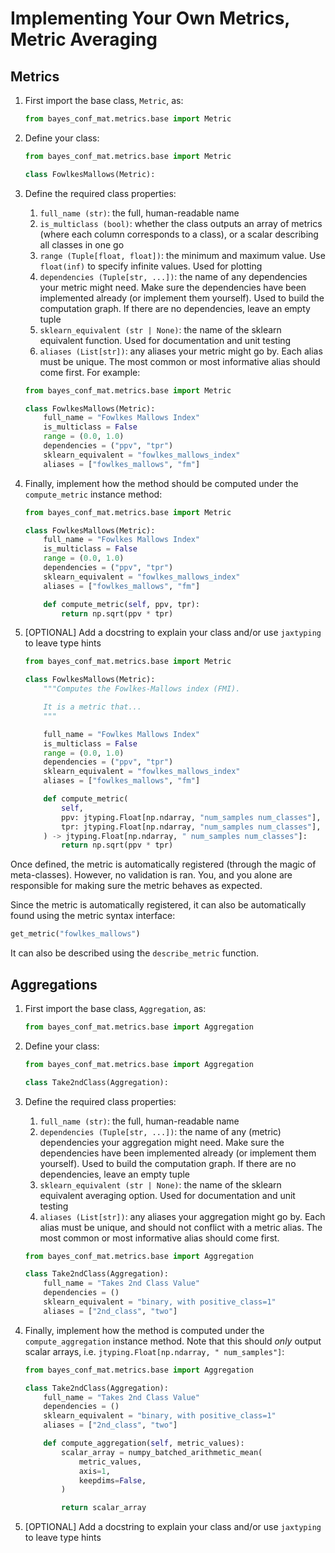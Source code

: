 # Implementing Your Own Metrics, Metric Averaging

## Metrics

1. First import the base class, `Metric`, as:

    ```python
    from bayes_conf_mat.metrics.base import Metric
    ```

2. Define your class:

    ```python
    from bayes_conf_mat.metrics.base import Metric

    class FowlkesMallows(Metric):
    ```

3. Define the required class properties:
    1. `full_name (str)`: the full, human-readable name
    2. `is_multiclass (bool)`: whether the class outputs an array of metrics (where each column corresponds to a class), or a scalar describing all classes in one go
    3. `range (Tuple[float, float])`: the minimum and maximum value. Use `float(inf)` to specify infinite values. Used for plotting
    4. `dependencies (Tuple[str, ...])`: the name of any dependencies your metric might need. Make sure the dependencies have been implemented already (or implement them yourself). Used to build the computation graph. If there are no dependencies, leave an empty tuple
    5. `sklearn_equivalent (str | None)`: the name of the sklearn equivalent function. Used for documentation and unit testing
    6. `aliases (List[str])`: any aliases your metric might go by. Each alias must be unique. The most common or most informative alias should come first.
    For example:

    ```python
    from bayes_conf_mat.metrics.base import Metric

    class FowlkesMallows(Metric):
        full_name = "Fowlkes Mallows Index"
        is_multiclass = False
        range = (0.0, 1.0)
        dependencies = ("ppv", "tpr")
        sklearn_equivalent = "fowlkes_mallows_index"
        aliases = ["fowlkes_mallows", "fm"]
    ```

4. Finally, implement how the method should be computed under the `compute_metric` instance method:

    ```python
    from bayes_conf_mat.metrics.base import Metric

    class FowlkesMallows(Metric):
        full_name = "Fowlkes Mallows Index"
        is_multiclass = False
        range = (0.0, 1.0)
        dependencies = ("ppv", "tpr")
        sklearn_equivalent = "fowlkes_mallows_index"
        aliases = ["fowlkes_mallows", "fm"]

        def compute_metric(self, ppv, tpr):
            return np.sqrt(ppv * tpr)
    ```

5. [OPTIONAL] Add a docstring to explain your class and/or use `jaxtyping` to leave type hints

    ```python
    from bayes_conf_mat.metrics.base import Metric

    class FowlkesMallows(Metric):
        """Computes the Fowlkes-Mallows index (FMI).

        It is a metric that...
        """

        full_name = "Fowlkes Mallows Index"
        is_multiclass = False
        range = (0.0, 1.0)
        dependencies = ("ppv", "tpr")
        sklearn_equivalent = "fowlkes_mallows_index"
        aliases = ["fowlkes_mallows", "fm"]

        def compute_metric(
            self,
            ppv: jtyping.Float[np.ndarray, "num_samples num_classes"],
            tpr: jtyping.Float[np.ndarray, "num_samples num_classes"],
        ) -> jtyping.Float[np.ndarray, " num_samples num_classes"]:
            return np.sqrt(ppv * tpr)
    ```

Once defined, the metric is automatically registered (through the magic of meta-classes). However, no validation is ran. You, and you alone are responsible for making sure the metric behaves as expected.

Since the metric is automatically registered, it can also be automatically found using the metric syntax interface:

```python
get_metric("fowlkes_mallows")
```

It can also be described using the `describe_metric` function.

## Aggregations

1. First import the base class, `Aggregation`, as:

    ```python
    from bayes_conf_mat.metrics.base import Aggregation
    ```

2. Define your class:

    ```python
    from bayes_conf_mat.metrics.base import Aggregation

    class Take2ndClass(Aggregation):
    ```

3. Define the required class properties:
    1. `full_name (str)`: the full, human-readable name
    2. `dependencies (Tuple[str, ...])`: the name of any (metric) dependencies your aggregation might need. Make sure the dependencies have been implemented already (or implement them yourself). Used to build the computation graph. If there are no dependencies, leave an empty tuple
    3. `sklearn_equivalent (str | None)`: the name of the sklearn equivalent averaging option. Used for documentation and unit testing
    4. `aliases (List[str])`: any aliases your aggregation might go by. Each alias must be unique, and should not conflict with a metric alias. The most common or most informative alias should come first.

    ```python
    from bayes_conf_mat.metrics.base import Aggregation

    class Take2ndClass(Aggregation):
        full_name = "Takes 2nd Class Value"
        dependencies = ()
        sklearn_equivalent = "binary, with positive_class=1"
        aliases = ["2nd_class", "two"]

    ```

4. Finally, implement how the method is computed under the `compute_aggregation` instance method. Note that this should *only* output scalar arrays, i.e. `jtyping.Float[np.ndarray, " num_samples"]`:

    ```python
    from bayes_conf_mat.metrics.base import Aggregation

    class Take2ndClass(Aggregation):
        full_name = "Takes 2nd Class Value"
        dependencies = ()
        sklearn_equivalent = "binary, with positive_class=1"
        aliases = ["2nd_class", "two"]    

        def compute_aggregation(self, metric_values):
            scalar_array = numpy_batched_arithmetic_mean(
                metric_values,
                axis=1,
                keepdims=False,
            )

            return scalar_array

    ```

5. [OPTIONAL] Add a docstring to explain your class and/or use `jaxtyping` to leave type hints
